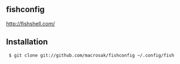 ## fishconfig

http://fishshell.com/

## Installation

``` $ git clone git://github.com/macrosak/fishconfig ~/.config/fish```
